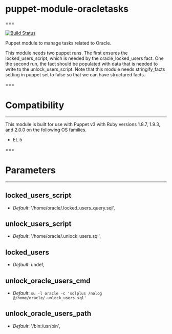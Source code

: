 # puppet-module-oracletasks
===

[![Build Status](https://travis-ci.org/kinneygroup/puppet-module-oracletasks.png?branch=master)](https://travis-ci.org/kinneygroup/puppet-module-oracletasks)

Puppet module to manage tasks related to Oracle.

This module needs two puppet runs. The first ensures the locked_users_script,
which is needed by the oracle_locked_users fact. One the second run, the fact
should be populated with data that is needed to write to the
unlock_users_script. Note that this module needs stringify_facts setting in
puppet set to false so that we can have structured facts.

===

# Compatibility
---------------
This module is built for use with Puppet v3 with Ruby versions 1.8.7, 1.9.3, and 2.0.0 on the following OS families.

* EL 5

===

# Parameters
------------

locked_users_script
-------------------

- *Default*: '/home/oracle/.locked_users_query.sql',

unlock_users_script
-------------------

- *Default*: '/home/oracle/.unlock_users.sql',

locked_users
------------

- *Default*: undef,

unlock_oracle_users_cmd
-----------------------

- *Default*: `su -l oracle -c 'sqlplus /nolog @/home/oracle/.unlock_users.sql'`

unlock_oracle_users_path
------------------------

- *Default*: '/bin:/usr/bin',

